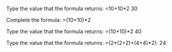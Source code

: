 Type the value that the formula returns: =10+10*2
30

Complete the formula:
=(10+10)*2

Type the value that the formula returns: =(10+10)*2
40

Type the value that the formula returns: =(2*(2+2)+(4+4)*2):
24